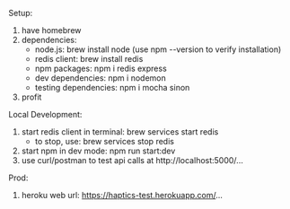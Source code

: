 Setup: 
1. have homebrew
2. dependencies: 
    - node.js: brew install node (use npm --version to verify installation)
    - redis client: brew install redis
    - npm packages: npm i redis express
    - dev dependencies: npm i nodemon
    - testing dependencies: npm i mocha sinon
3. profit

Local Development:
1. start redis client in terminal: brew services start redis
    - to stop, use: brew services stop redis
2. start npm in dev mode: npm run start:dev
3. use curl/postman to test api calls at http://localhost:5000/...

Prod:
1. heroku web url: https://haptics-test.herokuapp.com/...


